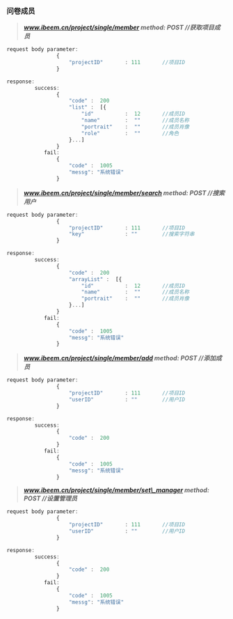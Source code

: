 ### 问卷成员

> _**www.ibeem.cn/project/single/member                method: POST            //获取项目成员**_

```js
request body parameter:
                {
                    "projectID"       : 111       //项目ID
                }

response:
         success: 
                {
                    "code" :  200
                    "list" :  [{
                        "id"          :  12       //成员ID
                        "name"        :  ""       //成员名称
                        "portrait"    :  ""       //成员肖像
                        "role"        :  ""       //角色
                    }...]
                }
            fail: 
                {
                    "code" :  1005
                    "messg": "系统错误"
                }
```

> _**www.ibeem.cn/project/single/member/search        method: POST        //搜索用户**_

```js
request body parameter:
                {
                    "projectID"       : 111       //项目ID
                    "key"             : ""        //搜索字符串
                }

response:
         success: 
                {
                    "code" :  200
                    "arrayList" :  [{
                        "id"          :  12       //成员ID
                        "name"        :  ""       //成员名称
                        "portrait"    :  ""       //成员肖像
                    }...]
                }
            fail: 
                {
                    "code" :  1005
                    "messg": "系统错误"
                }
```

> _**www.ibeem.cn/project/single/member/add          method: POST        //添加成员**_

```js
request body parameter:
                {
                    "projectID"       : 111       //项目ID
                    "userID"          : ""        //用户ID
                }

response:
         success: 
                {
                    "code" :  200
                }
            fail: 
                {
                    "code" :  1005
                    "messg": "系统错误"
                }
```

> _**www.ibeem.cn/project/single/member/set\_manager      method: POST     //设置管理员**_

```js
request body parameter:
                {
                    "projectID"       : 111       //项目ID
                    "userID"          : ""        //用户ID
                }

response:
         success: 
                {
                    "code" :  200
                }
            fail: 
                {
                    "code" :  1005
                    "messg": "系统错误"
                }
```



